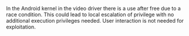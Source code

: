 In the Android kernel in the video driver there is a use after free due to a race condition. This could lead to local escalation of privilege with no additional execution privileges needed. User interaction is not needed for exploitation.